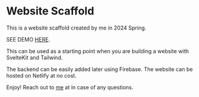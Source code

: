 # Website Scaffold

This is a website scaffold created by me in 2024 Spring.

SEE DEMO [HERE](https://adam-smith-template.netlify.app/).

This can be used as a starting point when you are building a website with SvelteKit and Tailwind.

The backend can be easily added later using Firebase.
The website can be hosted on Netlify at no cost.

Enjoy! Reach out to [me](danyelkoca.com) at  in case of any questions.
